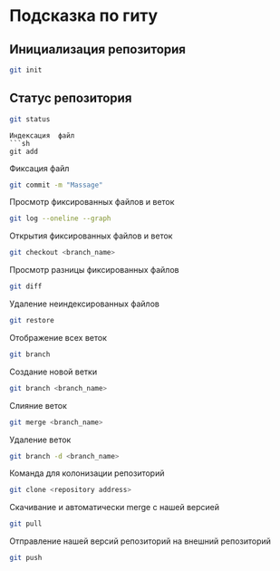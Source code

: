 # Подсказка по гиту

## Инициализация репозитория

```sh
git init
```

## Статус репозитория

```sh
git status
```

```
Индексация  файл
```sh
git add
```
Фиксация файл
```sh
git commit -m "Massage"
```
Просмотр фиксированных файлов и веток
```sh
git log --oneline --graph
``` 
Открытия фиксированных файлов и веток
```sh
git checkout <branch_name>
```
Просмотр разницы фиксированных файлов
```sh
git diff
```
Удаление неиндексированных файлов
```sh
git restore 
```
Отображение всех веток
```sh
git branch
```
Создание новой ветки
```sh
git branch <branch_name>
```
Слияние веток
```sh
git merge <branch_name>
```
Удаление веток
```sh
git branch -d <branch_name>
```
Команда для колонизации репозиторий
```sh
git clone <repository address>
```
Скачивание и автоматически merge с нашей версией
```sh
git pull
```
Отправление нашей версий репозиторий на внешний репозиторий
```sh
git push
```
